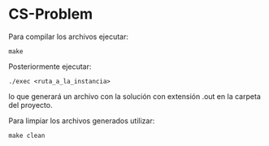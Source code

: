 # CS-Problem

Para compilar los archivos ejecutar:
```
make
```
Posteriormente ejecutar:
```
./exec <ruta_a_la_instancia>
```
lo que generará un archivo con la solución con extensión .out en la carpeta del proyecto.

Para limpiar los archivos generados utilizar:
```
make clean
```
